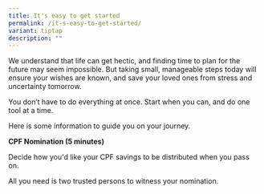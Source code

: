 ```yaml
---
title: It's easy to get started
permalink: /it-s-easy-to-get-started/
variant: tiptap
description: ""
---
```

<p>We understand that life can get hectic, and finding time to plan for the
future may seem impossible. But taking small, manageable steps today will
ensure your wishes are known, and save your loved ones from stress and
uncertainty tomorrow.</p>
<p>You don’t have to do everything at once. Start when you can, and do one
tool at a time.</p>
<p>Here is some information to guide you on your journey.</p>
<p><strong>CPF Nomination (5 minutes)</strong>
</p>
<p>Decide how you'd like your CPF savings to be distributed when you pass
on.</p>
<p></p>
<p>All you need is two trusted persons to witness your nomination.</p>
<p></p>
<p></p>
<p></p>